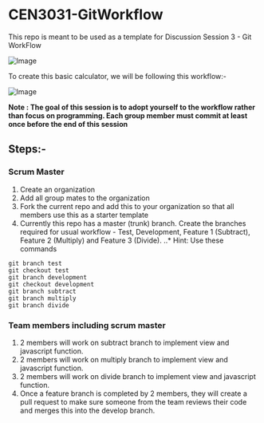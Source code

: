# CEN3031-GitWorkflow
This repo is meant to be used as a template for Discussion Session 3 - Git WorkFlow

![Image](https://github.com/kapooramanpreet/CEN3031-GitWorkflow/blob/master/TemplateImage.png)

To create this basic calculator, we will be following this workflow:-

![Image](https://github.com/kapooramanpreet/CEN3031-GitWorkflow/blob/master/Workflow.png)

**Note : The goal of this session is to adopt yourself to the workflow rather than focus on programming. Each group member must commit at least once before the end of this session**

## Steps:-

### Scrum Master  
1. Create an organization
2. Add all group mates to the organization
3. Fork the current repo and add this to your organization so that all members use this as a starter template
4. Currently this repo has a master (trunk) branch. Create the branches required for usual workflow - Test, Development, Feature 1 (Subtract), Feature 2 (Multiply) and Feature 3 (Divide).
..* Hint: Use these commands
```
git branch test
git checkout test
git branch development
git checkout development
git branch subtract
git branch multiply
git branch divide
```
### Team members including scrum master 

1. 2 members will work on subtract branch to implement view and javascript function. 
2. 2 members will work on multiply branch to implement view and javascript function. 
3. 2 members will work on divide branch to implement view and javascript function. 
4. Once a feature branch is completed by 2 members, they will create a pull request to make sure someone from the team reviews their code and merges this into the develop branch.




